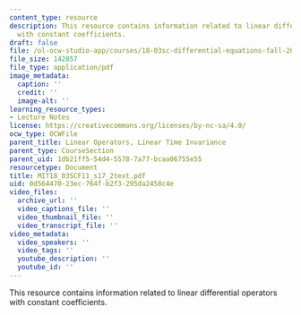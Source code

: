 ```yaml
---
content_type: resource
description: This resource contains information related to linear differential operators
  with constant coefficients.
draft: false
file: /ol-ocw-studio-app/courses/18-03sc-differential-equations-fall-2011/0d56447023ec764fb2f3295da2458c4e_MIT18_03SCF11_s17_2text.pdf
file_size: 142857
file_type: application/pdf
image_metadata:
  caption: ''
  credit: ''
  image-alt: ''
learning_resource_types:
- Lecture Notes
license: https://creativecommons.org/licenses/by-nc-sa/4.0/
ocw_type: OCWFile
parent_title: Linear Operators, Linear Time Invariance
parent_type: CourseSection
parent_uid: 1db21ff5-54d4-5578-7a77-bcaa06755e55
resourcetype: Document
title: MIT18_03SCF11_s17_2text.pdf
uid: 0d564470-23ec-764f-b2f3-295da2458c4e
video_files:
  archive_url: ''
  video_captions_file: ''
  video_thumbnail_file: ''
  video_transcript_file: ''
video_metadata:
  video_speakers: ''
  video_tags: ''
  youtube_description: ''
  youtube_id: ''
---
```

This resource contains information related to linear differential operators with constant coefficients.
